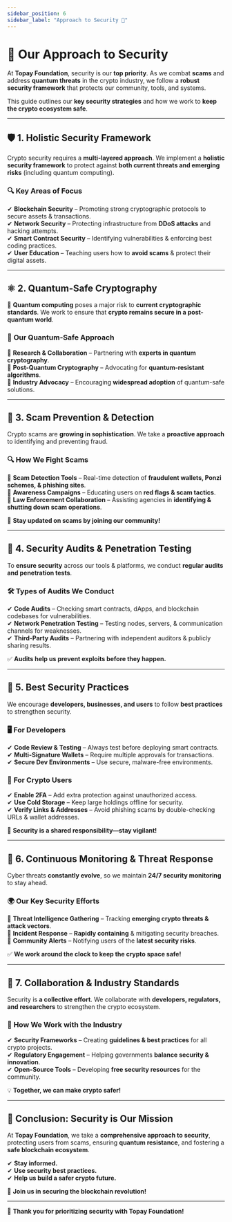 ```yaml
---
sidebar_position: 6
sidebar_label: "Approach to Security 🔐"
---
```


# **🔐 Our Approach to Security**  

At **Topay Foundation**, security is our **top priority**. As we combat **scams** and address **quantum threats** in the crypto industry, we follow a **robust security framework** that protects our community, tools, and systems.  

This guide outlines our **key security strategies** and how we work to **keep the crypto ecosystem safe**.  

---

## **🛡️ 1. Holistic Security Framework**  

Crypto security requires a **multi-layered approach**. We implement a **holistic security framework** to protect against **both current threats and emerging risks** (including quantum computing).  

### 🔍 **Key Areas of Focus**  

✔ **Blockchain Security** – Promoting strong cryptographic protocols to secure assets & transactions.  
✔ **Network Security** – Protecting infrastructure from **DDoS attacks** and hacking attempts.  
✔ **Smart Contract Security** – Identifying vulnerabilities & enforcing best coding practices.  
✔ **User Education** – Teaching users how to **avoid scams** & protect their digital assets.  

---

## **⚛️ 2. Quantum-Safe Cryptography**  

🚀 **Quantum computing** poses a major risk to **current cryptographic standards**. We work to ensure that **crypto remains secure in a post-quantum world**.  

### 🔑 **Our Quantum-Safe Approach**  

🔹 **Research & Collaboration** – Partnering with **experts in quantum cryptography**.  
🔹 **Post-Quantum Cryptography** – Advocating for **quantum-resistant algorithms**.  
🔹 **Industry Advocacy** – Encouraging **widespread adoption** of quantum-safe solutions.  

---

## **🚨 3. Scam Prevention & Detection**  

Crypto scams are **growing in sophistication**. We take a **proactive approach** to identifying and preventing fraud.  

### 🔍 **How We Fight Scams**  

🔹 **Scam Detection Tools** – Real-time detection of **fraudulent wallets, Ponzi schemes, & phishing sites**.  
🔹 **Awareness Campaigns** – Educating users on **red flags & scam tactics**.  
🔹 **Law Enforcement Collaboration** – Assisting agencies in **identifying & shutting down scam operations**.  

🔔 **Stay updated on scams by joining our community!**  

---

## **🔎 4. Security Audits & Penetration Testing**  

To **ensure security** across our tools & platforms, we conduct **regular audits and penetration tests**.  

### 🛠️ **Types of Audits We Conduct**  

✔ **Code Audits** – Checking smart contracts, dApps, and blockchain codebases for vulnerabilities.  
✔ **Network Penetration Testing** – Testing nodes, servers, & communication channels for weaknesses.  
✔ **Third-Party Audits** – Partnering with independent auditors & publicly sharing results.  

✅ **Audits help us prevent exploits before they happen.**  

---

## **📌 5. Best Security Practices**  

We encourage **developers, businesses, and users** to follow **best practices** to strengthen security.  

### 🖥️ **For Developers**  

✔ **Code Review & Testing** – Always test before deploying smart contracts.  
✔ **Multi-Signature Wallets** – Require multiple approvals for transactions.  
✔ **Secure Dev Environments** – Use secure, malware-free environments.  

### 🔐 **For Crypto Users**  

✔ **Enable 2FA** – Add extra protection against unauthorized access.  
✔ **Use Cold Storage** – Keep large holdings offline for security.  
✔ **Verify Links & Addresses** – Avoid phishing scams by double-checking URLs & wallet addresses.  

🔔 **Security is a shared responsibility—stay vigilant!**  

---

## **📡 6. Continuous Monitoring & Threat Response**  

Cyber threats **constantly evolve**, so we maintain **24/7 security monitoring** to stay ahead.  

### 🌍 **Our Key Security Efforts**  

🔹 **Threat Intelligence Gathering** – Tracking **emerging crypto threats & attack vectors**.  
🔹 **Incident Response** – **Rapidly containing** & mitigating security breaches.  
🔹 **Community Alerts** – Notifying users of the **latest security risks**.  

✅ **We work around the clock to keep the crypto space safe!**  

---

## **🤝 7. Collaboration & Industry Standards**  

Security is **a collective effort**. We collaborate with **developers, regulators, and researchers** to strengthen the crypto ecosystem.  

### 🔑 **How We Work with the Industry**  

✔ **Security Frameworks** – Creating **guidelines & best practices** for all crypto projects.  
✔ **Regulatory Engagement** – Helping governments **balance security & innovation**.  
✔ **Open-Source Tools** – Developing **free security resources** for the community.  

💡 **Together, we can make crypto safer!**  

---

## **🎯 Conclusion: Security is Our Mission**  

At **Topay Foundation**, we take a **comprehensive approach to security**, protecting users from scams, ensuring **quantum resistance**, and fostering a **safe blockchain ecosystem**.  

✔ **Stay informed.**  
✔ **Use security best practices.**  
✔ **Help us build a safer crypto future.**  

🚀 **Join us in securing the blockchain revolution!**  

---

💙 **Thank you for prioritizing security with Topay Foundation!**
